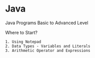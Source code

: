 # Java
Java Programs Basic to Advanced Level

Where to Start?

    1. Using Notepad
    2. Data Types - Variables and Literals
    3. Arithmetic Operator and Expressions
